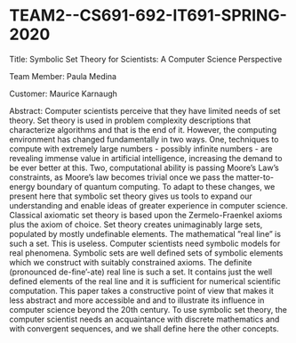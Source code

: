 # TEAM2--CS691-692-IT691-SPRING-2020
Title: Symbolic Set Theory for Scientists: A Computer Science Perspective

Team Member: Paula Medina

Customer: Maurice Karnaugh


Abstract: Computer scientists perceive that they have limited
needs of set theory. Set theory is used in problem complexity
descriptions that characterize algorithms and that is the end of it.
However, the computing environment has changed fundamentally
in two ways. One, techniques to compute with extremely large
numbers - possibly infinite numbers - are revealing immense
value in artificial intelligence, increasing the demand to be ever
better at this. Two, computational ability is passing Moore’s
Law’s constraints, as Moore’s law becomes trivial once we pass
the matter-to-energy boundary of quantum computing. To adapt
to these changes, we present here that symbolic set theory gives us
tools to expand our understanding and enable ideas of greater
experience in computer science. Classical axiomatic set theory
is based upon the Zermelo-Fraenkel axioms plus the axiom of
choice. Set theory creates unimaginably large sets, populated by
mostly undefinable elements. The mathematical ”real line” is
such a set. This is useless. Computer scientists need symbolic
models for real phenomena. Symbolic sets are well defined sets of
symbolic elements which we construct with suitably constrained
axioms. The definite (pronounced de-fine’-ate) real line is such a
set. It contains just the well defined elements of the real line and it
is sufficient for numerical scientific computation. This paper takes
a constructive point of view that makes it less abstract and more
accessible and and to illustrate its influence in computer science
beyond the 20th century. To use symbolic set theory, the computer
scientist needs an acquaintance with discrete mathematics and
with convergent sequences, and we shall define here the other
concepts.
